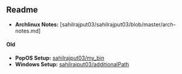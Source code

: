## Readme

- **Archlinux Notes:** [sahilrajput03/sahilrajput03/blob/master/arch-notes.md]

#### Old 

- **PopOS Setup:** [sahilrajput03/my_bin](https://github.com/sahilrajput03/my_bin)
- **Windows Setup:** [sahilrajput03/additionalPath](https://github.com/sahilrajput03/additionalPath)
